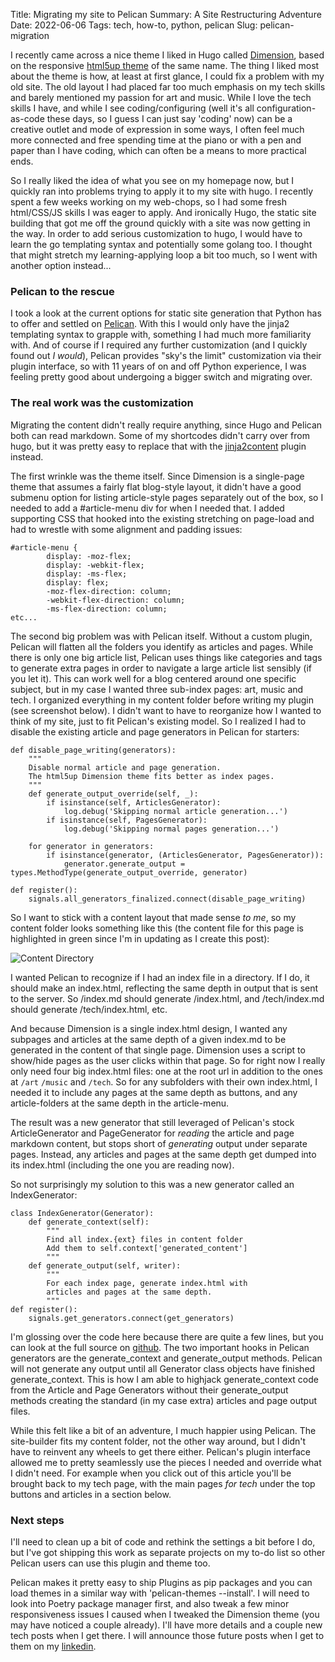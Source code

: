 Title: Migrating my site to Pelican
Summary: A Site Restructuring Adventure
Date: 2022-06-06
Tags: tech, how-to, python, pelican
Slug: pelican-migration

I recently came across a nice theme I liked in Hugo called [Dimension](https://github.com/your-identity/hugo-theme-dimension),
based on the responsive [html5up theme](https://html5up.net/dimension) of the same name.
The thing I liked most about the theme is how, at least at first glance, I could fix a problem with my old site.
The old layout I had placed far too much emphasis on my tech skills and barely mentioned my passion for art and music.
While I love the tech skills I have, and while I see coding/configuring 
(well it's all configuration-as-code these days, so I guess I can just say 'coding' now)
can be a creative outlet and mode of expression in some ways, 
I often feel much more connected and free spending time at the piano or with a pen and paper than I have coding,
which can often be a means to more practical ends.  

So I really liked the idea of what you see on my homepage now,
but I quickly ran into problems trying to apply it to my site with hugo.
I recently spent a few weeks working on my web-chops, so I had some fresh html/CSS/JS skills I was eager to apply.
And ironically Hugo, the static site building that got me off the ground quickly with a site was now getting in the way.
In order to add serious customization to hugo, I would have to learn the go templating syntax and potentially some golang too.
I thought that might stretch my learning-applying loop a bit too much, so I went with another option instead...

### Pelican to the rescue

I took a look at the current options for static site generation that Python has to offer and settled on [Pelican](https://blog.getpelican.com/).
With this I would only have the jinja2 templating syntax to grapple with, something I had much more familiarity with.
And of course if I required any further customization (and I quickly found out *I would*), 
Pelican provides "sky's the limit" customization via their plugin interface, 
so with 11 years of on and off Python experience,
I was feeling pretty good about undergoing a bigger switch and migrating over.

### The real work was the customization

Migrating the content didn't really require anything, since Hugo and Pelican both can read markdown.
Some of my shortcodes didn't carry over from hugo, but it was pretty easy to replace that with the
[jinja2content](https://github.com/pelican-plugins/jinja2content) plugin instead.

The first wrinkle was the theme itself.
Since Dimension is a single-page theme that assumes a fairly flat blog-style layout, 
it didn't have a good submenu option for listing article-style pages separately out of the box,
so I needed to add a #article-menu div for when I needed that.
I added supporting CSS that hooked into the existing stretching on page-load and
had to wrestle with some alignment and padding issues:

```
#article-menu {
		display: -moz-flex;
		display: -webkit-flex;
		display: -ms-flex;
		display: flex;
		-moz-flex-direction: column;
		-webkit-flex-direction: column;
		-ms-flex-direction: column;
etc...
```

The second big problem was with Pelican itself.
Without a custom plugin, Pelican will flatten all the folders you identify as articles and pages.
While there is only one big article list, 
Pelican uses things like categories and tags to generate extra pages in order
to navigate a large article list sensibly (if you let it).
This can work well for a blog centered around one specific subject, 
but in my case I wanted three sub-index pages: art, music and tech. 
I organized everything in my content folder before writing my plugin (see screenshot below).
I didn't want to have to reorganize how I wanted to think of my site,
just to fit Pelican's existing model.
So I realized I had to disable the existing article and page generators in Pelican for starters:

```
def disable_page_writing(generators):
    """
    Disable normal article and page generation.
    The html5up Dimension theme fits better as index pages.
    """
    def generate_output_override(self, _):
        if isinstance(self, ArticlesGenerator):
            log.debug('Skipping normal article generation...')
        if isinstance(self, PagesGenerator):
            log.debug('Skipping normal pages generation...')

    for generator in generators:
        if isinstance(generator, (ArticlesGenerator, PagesGenerator)):
            generator.generate_output = types.MethodType(generate_output_override, generator)

def register():
    signals.all_generators_finalized.connect(disable_page_writing)
```

So I want to stick with a content layout that made sense *to me*, 
so my content folder looks something like this
(the content file for this page is highlighted in green since I'm in updating as I create this post):

![Content Directory](/images/posts/pelican-migration/dirlayout.png)

I wanted Pelican to recognize if I had an index file in a directory.
If I do, it should make an index.html, reflecting the same depth in output that is sent to the server.
So /index.md should generate /index.html, and /tech/index.md should generate /tech/index.html, etc.

And because Dimension is a single index.html design, 
I wanted any subpages and articles at the same depth of a given index.md to be generated in the content of that single page.
Dimension uses a script to show/hide pages as the user clicks within that page.
So for right now I really only need four big index.html files: one at the root url in addition to the ones at `/art` `/music` and `/tech`.
So for any subfolders with their own index.html, 
I needed it to include any pages at the same depth as buttons,
and any article-folders at the same depth in the article-menu.

The result was a new generator that still leveraged of Pelican's
stock ArticleGenerator and PageGenerator for *reading* the article and page markdown content,
but stops short of *generating* output under separate pages.
Instead, any articles and pages at the same depth get dumped into its index.html (including the one you are reading now).

So not surprisingly my solution to this was a new generator called an IndexGenerator:

```
class IndexGenerator(Generator):
    def generate_context(self):
        """
        Find all index.{ext} files in content folder
        Add them to self.context['generated_content']
        """
    def generate_output(self, writer):
        """
        For each index page, generate index.html with 
        articles and pages at the same depth.
        """
def register():
    signals.get_generators.connect(get_generators)
```

I'm glossing over the code here because there are quite a few lines, 
but you can look at the full source on [github](https://github.com/exvertus/thomasflanigan).
The two important hooks in Pelican generators are the generate_context and generate_output methods.
Pelican will not generate any output until all Generator class objects have finished generate_context.
This is how I am able to highjack generate_context code from the Article and Page Generators
without their generate_output methods creating the standard (in my case extra) articles and page output files.

While this felt like a bit of an adventure, I much happier using Pelican. 
The site-builder fits my content folder, not the other way around, but I didn't have to reinvent any wheels to get there either.
Pelican's plugin interface allowed me to pretty seamlessly use the pieces I needed and override what I didn't need.
For example when you click out of this article you'll be brought back to my tech page,
with the main pages *for tech* under the top buttons and articles in a section below.
### Next steps

I'll need to clean up a bit of code and rethink the settings a bit before I do,
but I've got shipping this work as separate projects on my to-do list so other Pelican users can use this plugin and theme too.

Pelican makes it pretty easy to ship Plugins as pip packages
and you can load themes in a similar way with 'pelican-themes --install'.
I will need to look into Poetry package manager first, and also tweak a few minor responsiveness issues I caused when I tweaked the Dimension theme (you may have noticed a couple already). I'll have more details and a couple new tech posts when I get there.
I will announce those future posts when I get to them on my [linkedin](https://www.linkedin.com/in/thomas-flanigan/).
